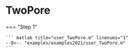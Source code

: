 # TwoPore

=== "Step 1"

    ``` matlab title="user_TwoPore.m" linenums="1"
    --8<-- "examples/examples2021/user_TwoPore.m"
    ```


